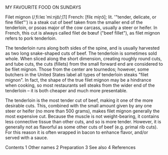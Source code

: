MY FAVOURITE FOOD ON SUNDAYS


Filet mignon (/ˌfiːleɪ ˈmiːnjɒ̃/;[1] French: [filɛ miɲɔ̃]; lit. '"tender, delicate, or fine fillet"') is a steak cut of beef taken from the smaller end of the tenderloin, or psoas major of the cow carcass, usually a steer or heifer. In French, this cut is always called filet de bœuf ("beef fillet"), as filet mignon refers to pork tenderloin.

The tenderloin runs along both sides of the spine, and is usually harvested as two long snake-shaped cuts of beef. The tenderloin is sometimes sold whole. When sliced along the short dimension, creating roughly round cuts, and tube cuts, the cuts (fillets) from the small forward end are considered to be filet mignon. Those from the center are tournedos; however, some butchers in the United States label all types of tenderloin steaks "filet mignon". In fact, the shape of the true filet mignon may be a hindrance when cooking, so most restaurants sell steaks from the wider end of the tenderloin – it is both cheaper and much more presentable.

The tenderloin is the most tender cut of beef, making it one of the more desirable cuts. This, combined with the small amount given by any one steer or heifer (no more than 500 grams), makes filet mignon generally the most expensive cut. Because the muscle is not weight-bearing, it contains less connective tissue than other cuts, and so is more tender. However, it is generally not as flavorful as some other cuts of beef (e.g. primal rib cuts). For this reason it is often wrapped in bacon to enhance flavor, and/or served with a sauce.


Contents
1	Other names
2	Preparation
3	See also
4	References
